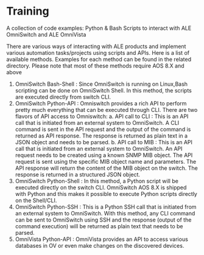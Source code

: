 # Training
A collection of code examples: Python & Bash Scripts to interact with ALE OmniSwitch and ALE OmniVista

There are various ways of interacting with ALE products and implement various automation tasks/projects using scripts and APIs. 
Here is a list of available methods. Examples for each method can be found in the related directory.
Please note that most of these methods require AOS 8.X and above

1. OmniSwitch Bash-Shell 	:	Since OmniSwitch is running on Linux,Bash scripting can be done on OmniSwitch Shell. In this method, the scripts are executed directly from switch CLI.
2. OmniSwitch Python-API	:	Omniswitch provides a rich API to perform pretty much everything that can be executed through CLI. There are two flavors of API access to Omniswitch:
	a. API call to CLI		:	This is an API call that is initiated from an external system to OmniSwitch. A CLI command is sent in the API request and the output of the command is returned as API response. The response is returned as plain text in a JSON object and needs to be parsed.
	b. API call to MIB		: 	This is an API call that is initiated from an external system to OmniSwitch. An API request needs to be created using a known SNMP MIB object. The API request is sent using the specific MIB object name and parameters. The API response will return the content of the MIB object on the switch. The response is returned in a structured JSON object.
3. OmniSwitch Python-Shell	:	In this method, a Python script will be executed directly on the switch CLI. OmniSwitch AOS 8.X is shipped with Python and this makes it possible to execute Python scripts directly on the Shell/CLI.
4. OmniSwitch Python-SSH 	:	This is a Python SSH call that is initiated from an external system to OmniSwitch. With this method, any CLI command can be sent to OmniSwitch using SSH and the response (output of the command execution) will be returned as plain text that needs to be parsed.
5. OmniVista Python-API		:	OmniVista provides an API to access various databases in OV or even make changes on the discovered devices. 
	
